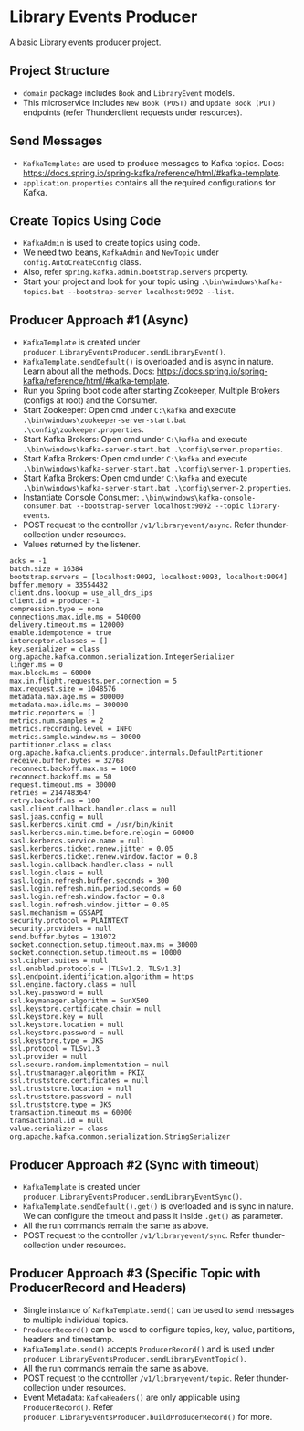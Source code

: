 # Library Events Producer

A basic Library events producer project.

## Project Structure

- `domain` package includes `Book` and `LibraryEvent` models.
- This microservice includes `New Book (POST)` and `Update Book (PUT)` endpoints (refer Thunderclient requests under resources).

## Send Messages

- `KafkaTemplates` are used to produce messages to Kafka topics. Docs: https://docs.spring.io/spring-kafka/reference/html/#kafka-template.
- `application.properties` contains all the required configurations for Kafka.

## Create Topics Using Code

- `KafkaAdmin` is used to create topics using code. 
- We need two beans, `KafkaAdmin` and `NewTopic` under `config.AutoCreateConfig` class. 
- Also, refer `spring.kafka.admin.bootstrap.servers` property.
- Start your project and look for your topic using `.\bin\windows\kafka-topics.bat --bootstrap-server localhost:9092 --list`.

## Producer Approach #1 (Async)

- `KafkaTemplate` is created under `producer.LibraryEventsProducer.sendLibraryEvent()`.
- `KafkaTemplate.sendDefault()` is overloaded and is async in nature. Learn about all the methods. Docs: https://docs.spring.io/spring-kafka/reference/html/#kafka-template.
- Run you Spring boot code after starting Zookeeper, Multiple Brokers (configs at root) and the Consumer.
- Start Zookeeper: Open cmd under `C:\kafka` and execute `.\bin\windows\zookeeper-server-start.bat .\config\zookeeper.properties`.
- Start Kafka Brokers: Open cmd under `C:\kafka` and execute `.\bin\windows\kafka-server-start.bat .\config\server.properties`.
- Start Kafka Brokers: Open cmd under `C:\kafka` and execute `.\bin\windows\kafka-server-start.bat .\config\server-1.properties`.
- Start Kafka Brokers: Open cmd under `C:\kafka` and execute `.\bin\windows\kafka-server-start.bat .\config\server-2.properties`.
- Instantiate Console Consumer: `.\bin\windows\kafka-console-consumer.bat --bootstrap-server localhost:9092 --topic library-events`.
- POST request to the controller `/v1/libraryevent/async`. Refer thunder-collection under resources.
- Values returned by the listener.

```
acks = -1
batch.size = 16384
bootstrap.servers = [localhost:9092, localhost:9093, localhost:9094]
buffer.memory = 33554432
client.dns.lookup = use_all_dns_ips
client.id = producer-1
compression.type = none
connections.max.idle.ms = 540000
delivery.timeout.ms = 120000
enable.idempotence = true
interceptor.classes = []
key.serializer = class org.apache.kafka.common.serialization.IntegerSerializer
linger.ms = 0
max.block.ms = 60000
max.in.flight.requests.per.connection = 5
max.request.size = 1048576
metadata.max.age.ms = 300000
metadata.max.idle.ms = 300000
metric.reporters = []
metrics.num.samples = 2
metrics.recording.level = INFO
metrics.sample.window.ms = 30000
partitioner.class = class org.apache.kafka.clients.producer.internals.DefaultPartitioner
receive.buffer.bytes = 32768
reconnect.backoff.max.ms = 1000
reconnect.backoff.ms = 50
request.timeout.ms = 30000
retries = 2147483647
retry.backoff.ms = 100
sasl.client.callback.handler.class = null
sasl.jaas.config = null
sasl.kerberos.kinit.cmd = /usr/bin/kinit
sasl.kerberos.min.time.before.relogin = 60000
sasl.kerberos.service.name = null
sasl.kerberos.ticket.renew.jitter = 0.05
sasl.kerberos.ticket.renew.window.factor = 0.8
sasl.login.callback.handler.class = null
sasl.login.class = null
sasl.login.refresh.buffer.seconds = 300
sasl.login.refresh.min.period.seconds = 60
sasl.login.refresh.window.factor = 0.8
sasl.login.refresh.window.jitter = 0.05
sasl.mechanism = GSSAPI
security.protocol = PLAINTEXT
security.providers = null
send.buffer.bytes = 131072
socket.connection.setup.timeout.max.ms = 30000
socket.connection.setup.timeout.ms = 10000
ssl.cipher.suites = null
ssl.enabled.protocols = [TLSv1.2, TLSv1.3]
ssl.endpoint.identification.algorithm = https
ssl.engine.factory.class = null
ssl.key.password = null
ssl.keymanager.algorithm = SunX509
ssl.keystore.certificate.chain = null
ssl.keystore.key = null
ssl.keystore.location = null
ssl.keystore.password = null
ssl.keystore.type = JKS
ssl.protocol = TLSv1.3
ssl.provider = null
ssl.secure.random.implementation = null
ssl.trustmanager.algorithm = PKIX
ssl.truststore.certificates = null
ssl.truststore.location = null
ssl.truststore.password = null
ssl.truststore.type = JKS
transaction.timeout.ms = 60000
transactional.id = null
value.serializer = class org.apache.kafka.common.serialization.StringSerializer
```

## Producer Approach #2 (Sync with timeout)

- `KafkaTemplate` is created under `producer.LibraryEventsProducer.sendLibraryEventSync()`.
- `KafkaTemplate.sendDefault().get()` is overloaded and is sync in nature. We can configure the timeout and pass it inside `.get()` as parameter.
- All the run commands remain the same as above.
- POST request to the controller `/v1/libraryevent/sync`. Refer thunder-collection under resources.

## Producer Approach #3 (Specific Topic with ProducerRecord and Headers)

- Single instance of `KafkaTemplate.send()` can be used to send messages to multiple individual topics.
- `ProducerRecord()` can be used to configure topics, key, value, partitions, headers and timestamp.
- `KafkaTemplate.send()` accepts `ProducerRecord()` and is used under `producer.LibraryEventsProducer.sendLibraryEventTopic()`.
- All the run commands remain the same as above.
- POST request to the controller `/v1/libraryevent/topic`. Refer thunder-collection under resources.
- Event Metadata: `KafkaHeaders()` are only applicable using `ProducerRecord()`. Refer `producer.LibraryEventsProducer.buildProducerRecord()` for more.
